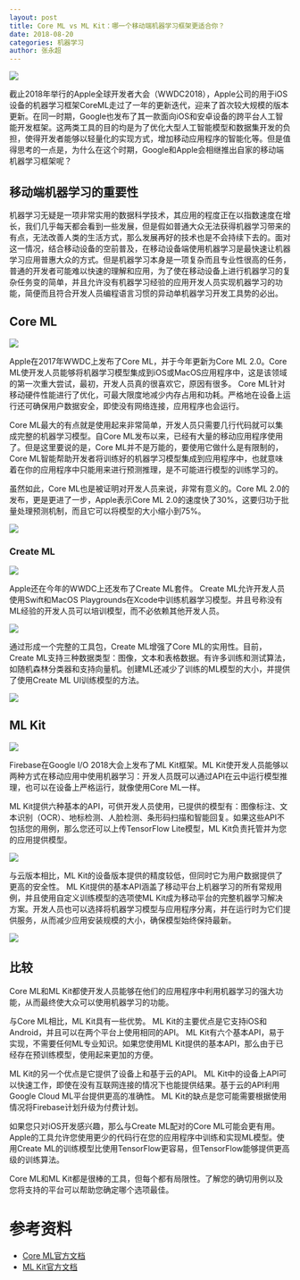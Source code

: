 ```yaml
---
layout: post
title: Core ML vs ML Kit：哪一个移动端机器学习框架更适合你？
date: 2018-08-20 
categories: 机器学习
author: 张永超
--- 
```


<img src="/img/ML/CoreML_vs_MLKit/cover.jpeg" />

截止2018年举行的Apple全球开发者大会（WWDC2018），Apple公司的用于iOS设备的机器学习框架CoreML走过了一年的更新迭代，迎来了首次较大规模的版本更新。在同一时期，Google也发布了其一款面向iOS和安卓设备的跨平台人工智能开发框架。这两类工具的目的均是为了优化大型人工智能模型和数据集开发的负担，使得开发者能够以轻量化的实现方式，增加移动应用程序的智能化等。但是值得思考的一点是，为什么在这个时期，Google和Apple会相继推出自家的移动端机器学习框架呢？

## 移动端机器学习的重要性

机器学习无疑是一项非常实用的数据科学技术，其应用的程度正在以指数速度在增长，我们几乎每天都会看到一些发展，但是假如普通大众无法获得机器学习带来的有点，无法改善人类的生活方式，那么发展再好的技术也是不会持续下去的。面对这一情况，结合移动设备的空前普及，在移动设备端使用机器学习是最快速让机器学习应用普惠大众的方式。但是机器学习本身是一项复杂而且专业性很高的任务，普通的开发者可能难以快速的理解和应用，为了使在移动设备上进行机器学习的复杂任务变的简单，并且允许没有机器学习经验的应用开发人员实现机器学习的功能，简便而且符合开发人员编程语言习惯的异动单机器学习开发工具势的必出。

## Core ML

<img src="/img/ML/CoreML_vs_MLKit/coreml.png" />

Apple在2017年WWDC上发布了Core ML，并于今年更新为Core ML 2.0。Core ML使开发人员能够将机器学习模型集成到iOS或MacOS应用程序中，这是该领域的第一次重大尝试，最初，开发人员真的很喜欢它，原因有很多。 Core ML针对移动硬件性能进行了优化，可最大限度地减少内存占用和功耗。严格地在设备上运行还可确保用户数据安全，即使没有网络连接，应用程序也会运行。

Core ML最大的有点就是使用起来非常简单，开发人员只需要几行代码就可以集成完整的机器学习模型。自Core ML发布以来，已经有大量的移动应用程序使用了。但是这里要说的是，Core ML并不是万能的，要使用它做什么是有限制的，Core ML智能帮助开发者将训练好的机器学习模型集成到应用程序中，也就意味着在你的应用程序中只能用来进行预测推理，是不可能进行模型的训练学习的。

虽然如此，Core ML也是被证明对开发人员来说，非常有意义的。Core ML 2.0的发布，更是更进了一步，Apple表示Core ML 2.0的速度快了30%，这要归功于批量处理预测机制，而且它可以将模型的大小缩小到75%。

<img src="/img/ML/CoreML_vs_MLKit/coremlsturct.png" />

### Create ML

<img src="/img/ML/CoreML_vs_MLKit/createml-logo.png" />

Apple还在今年的WWDC上还发布了Create ML套件。 Create ML允许开发人员使用Swift和MacOS Playgrounds在Xcode中训练机器学习模型。并且号称没有ML经验的开发人员可以培训模型，而不必依赖其他开发人员。

<img src="/img/ML/CoreML_vs_MLKit/createml.png" />

通过形成一个完整的工具包，Create ML增强了Core ML的实用性。目前，Create ML支持三种数据类型：图像，文本和表格数据。有许多训练和测试算法，如随机森林分类器和支持向量机。创建ML还减少了训练的ML模型的大小，并提供了使用Create ML UI训练模型的方法。

<img src="/img/ML/CoreML_vs_MLKit/demo.png" />

## ML Kit

<img src="/img/ML/CoreML_vs_MLKit/mlkit.png" />

Firebase在Google I/O 2018大会上发布了ML Kit框架。ML Kit使开发人员能够以两种方式在移动应用中使用机器学习：开发人员既可以通过API在云中运行模型推理，也可以在设备上严格运行，就像使用Core ML一样。

ML Kit提供六种基本的API，可供开发人员使用，已提供的模型有：图像标注、文本识别（OCR）、地标检测、人脸检测、条形码扫描和智能回复。如果这些API不包括您的用例，那么您还可以上传TensorFlow Lite模型，ML Kit负责托管并为您的应用提供模型。

<img src="/img/ML/CoreML_vs_MLKit/mlkit-info.png" />

与云版本相比，ML Kit的设备版本提供的精度较低，但同时它为用户数据提供了更高的安全性。 ML Kit提供的基本API涵盖了移动平台上机器学习的所有常规用例，并且使用自定义训练模型的选项使ML Kit成为移动平台的完整机器学习解决方案。开发人员也可以选择将机器学习模型与应用程序分离，并在运行时为它们提供服务，从而减少应用安装规模的大小，确保模型始终保持最新。

<img src="/img/ML/CoreML_vs_MLKit/mlkit-dashboard.png" />


## 比较

Core ML和ML Kit都使开发人员能够在他们的应用程序中利用机器学习的强大功能，从而最终使大众可以使用机器学习的功能。

与Core ML相比，ML Kit具有一些优势。 ML Kit的主要优点是它支持iOS和Android，并且可以在两个平台上使用相同的API。 ML Kit有六个基本API，易于实现，不需要任何ML专业知识。如果您使用ML Kit提供的基本API，那么由于已经存在预训练模型，使用起来更加的方便。

ML Kit的另一个优点是它提供了设备上和基于云的API。 ML Kit中的设备上API可以快速工作，即使在没有互联网连接的情况下也能提供结果。基于云的API利用Google Cloud ML平台提供更高的准确性。 ML Kit的缺点是您可能需要根据使用情况将Firebase计划升级为付费计划。

如果您只对iOS开发感兴趣，那么与Create ML配对的Core ML可能会更有用。 Apple的工具允许您使用更少的代码行在您的应用程序中训练和实现ML模型。使用Create ML的训练模型比使用TensorFlow更容易，但TensorFlow能够提供更高级的训练算法。

Core ML和ML Kit都是很棒的工具，但每个都有局限性。了解您的确切用例以及您将支持的平台可以帮助您确定哪个选项最佳。

# 参考资料

* [Core ML官方文档](https://developer.apple.com/documentation/coreml)
* [ML Kit官方文档](https://developers.google.com/ml-kit/)


